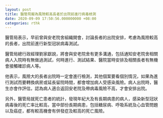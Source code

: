 ```yaml
---
layout: post
title: 醫管局擬為風險較高長者於出院前進行病毒檢測
date: 2020-09-09 17:50:56.000000000 +08:00
categories: rthk
---
```


醫管局表示，早前曾與安老院舍組織開會，討論長者的出院安排，考慮為風險較高的長者，出院前進行新型冠狀病毒測試。

醫管局總行政經理劉家獻說，將會與安老院舍有更多溝通，包括通知安老院舍相關病人入院時有無做過測試，何時進行、測試結果、醫院當時安排及相關長者有無機會接觸確診病人等。

他表示，風險大的長者出院時一定會進行檢測，其他個案要看個別情況，如果為進行測試而要轉換病房或延長留院時間，都會增加病人受感染風險。病人出院時，醫生亦會作評估，認為病人適合返回安老院及帶病毒風險不高，才會安排出院。

另外，醫管局就死亡患者的統計，發現年紀大及有長期病患的病人，感染新型冠狀病毒後的死亡率比較高，當中部份長期病患，包括糖尿病、呼吸系統及心血管問題以及癌症，都有較高機會有併發症及較高的死亡風險。
